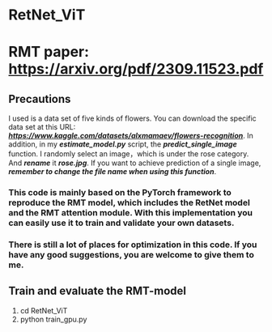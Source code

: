 # RetNet_ViT
# RMT paper: https://arxiv.org/pdf/2309.11523.pdf
## Precautions
I used is a data set of five kinds of flowers. You can download the specific data set at this URL: ___https://www.kaggle.com/datasets/alxmamaev/flowers-recognition___.
In addition, in my ___estimate_model.py___ script, the ___predict_single_image___ function. I randomly select an image，which is under the rose category. And ___rename___ it ___rose.jpg___. If you want to achieve prediction of a single image, ___remember to change the file name when using this function___.

### This code is mainly based on the PyTorch framework to reproduce the RMT model, which includes the RetNet model and the RMT attention module. With this implementation you can easily use it to train and validate your own datasets.
### There is still a lot of places for optimization in this code. If you have any good suggestions, you are welcome to give them to me.

## Train and evaluate the RMT-model
1. cd RetNet_ViT
2. python train_gpu.py
